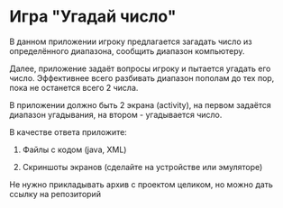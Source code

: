 # Игра "Угадай число"

В данном приложении игроку предлагается загадать число из определённого диапазона, сообщить диапазон компьютеру.

Далее, приложение задаёт вопросы игроку и пытается угадать его число. Эффективнее всего разбивать диапазон пополам до тех пор, пока не останется всего 2 числа.

В приложении должно быть 2 экрана (activity), на первом задаётся диапазон угадывания, на втором - угадывается число.

В качестве ответа приложите:

1) Файлы с кодом (java, XML)

2) Скриншоты экранов (сделайте на устройстве или эмуляторе)

Не нужно прикладывать архив с проектом целиком, но можно дать ссылку на репозиторий 
